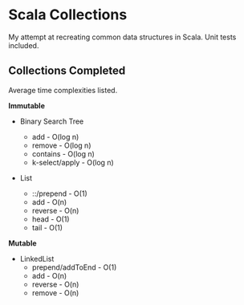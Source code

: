 # Scala Collections

My attempt at recreating common data structures in Scala. Unit tests included.

## Collections Completed

Average time complexities listed.

**Immutable**

- Binary Search Tree
  - add - O(log n)
  - remove - O(log n)
  - contains - O(log n)
  - k-select/apply - O(log n)

- List
  - ::/prepend - O(1)
  - add - O(n)
  - reverse - O(n)
  - head - O(1)
  - tail - O(1)

**Mutable**

- LinkedList
  - prepend/addToEnd - O(1)
  - add - O(n)
  - reverse - O(n)
  - remove - O(n)